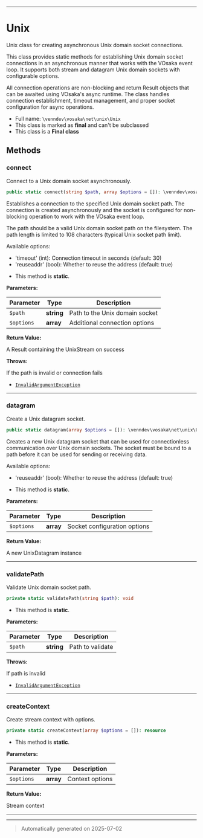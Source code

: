 ***

# Unix

Unix class for creating asynchronous Unix domain socket connections.

This class provides static methods for establishing Unix domain socket connections
in an asynchronous manner that works with the VOsaka event loop. It supports both
stream and datagram Unix domain sockets with configurable options.

All connection operations are non-blocking and return Result objects that
can be awaited using VOsaka's async runtime. The class handles connection
establishment, timeout management, and proper socket configuration for
async operations.

* Full name: `\venndev\vosaka\net\unix\Unix`
* This class is marked as **final** and can't be subclassed
* This class is a **Final class**




## Methods


### connect

Connect to a Unix domain socket asynchronously.

```php
public static connect(string $path, array $options = []): \venndev\vosaka\core\Result&lt;\venndev\vosaka\net\unix\UnixStream&gt;
```

Establishes a connection to the specified Unix domain socket path. The connection
is created asynchronously and the socket is configured for non-blocking
operation to work with the VOsaka event loop.

The path should be a valid Unix domain socket path on the filesystem.
The path length is limited to 108 characters (typical Unix socket path limit).

Available options:
- 'timeout' (int): Connection timeout in seconds (default: 30)
- 'reuseaddr' (bool): Whether to reuse the address (default: true)

* This method is **static**.




**Parameters:**

| Parameter | Type | Description |
|-----------|------|-------------|
| `$path` | **string** | Path to the Unix domain socket |
| `$options` | **array** | Additional connection options |


**Return Value:**

A Result containing the UnixStream on success



**Throws:**
<p>If the path is invalid or connection fails</p>

- [`InvalidArgumentException`](../../../../InvalidArgumentException.md)



***

### datagram

Create a Unix datagram socket.

```php
public static datagram(array $options = []): \venndev\vosaka\net\unix\UnixDatagram
```

Creates a new Unix datagram socket that can be used for connectionless
communication over Unix domain sockets. The socket must be bound to a
path before it can be used for sending or receiving data.

Available options:
- 'reuseaddr' (bool): Whether to reuse the address (default: true)

* This method is **static**.




**Parameters:**

| Parameter | Type | Description |
|-----------|------|-------------|
| `$options` | **array** | Socket configuration options |


**Return Value:**

A new UnixDatagram instance




***

### validatePath

Validate Unix domain socket path.

```php
private static validatePath(string $path): void
```



* This method is **static**.




**Parameters:**

| Parameter | Type | Description |
|-----------|------|-------------|
| `$path` | **string** | Path to validate |




**Throws:**
<p>If path is invalid</p>

- [`InvalidArgumentException`](../../../../InvalidArgumentException.md)



***

### createContext

Create stream context with options.

```php
private static createContext(array $options = []): resource
```



* This method is **static**.




**Parameters:**

| Parameter | Type | Description |
|-----------|------|-------------|
| `$options` | **array** | Context options |


**Return Value:**

Stream context




***


***
> Automatically generated on 2025-07-02
